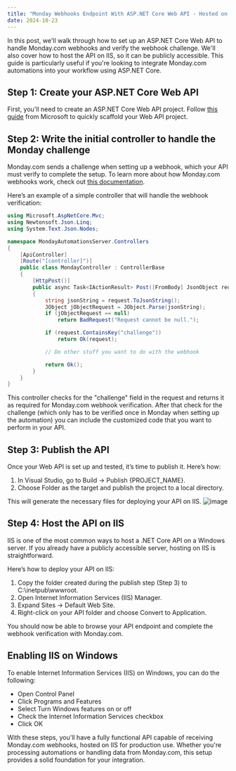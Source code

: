 ```yaml
---
title: "Monday Webhooks Endpoint With ASP.NET Core Web API - Hosted on IIS"
date: 2024-10-23
---
```


In this post, we'll walk through how to set up an ASP.NET Core Web API to handle Monday.com webhooks and verify the webhook challenge. We'll also cover how to host the API on IIS, so it can be publicly accessible. This guide is particularly useful if you're looking to integrate Monday.com automations into your workflow using ASP.NET Core.

## Step 1: Create your ASP.NET Core Web API 

First, you'll need to create an ASP.NET Core Web API project. Follow [this guide](https://learn.microsoft.com/en-us/aspnet/core/tutorials/first-web-api?view=aspnetcore-8.0&tabs=visual-studio) from Microsoft to quickly scaffold your Web API project.

## Step 2: Write the initial controller to handle the Monday challenge

Monday.com sends a challenge when setting up a webhook, which your API must verify to complete the setup. To learn more about how Monday.com webhooks work, check out [this documentation](https://support.monday.com/hc/en-us/articles/360003540679-Webhook-integration).

Here’s an example of a simple controller that will handle the webhook verification:

```csharp
using Microsoft.AspNetCore.Mvc;
using Newtonsoft.Json.Linq;
using System.Text.Json.Nodes;

namespace MondayAutomationsServer.Controllers
{
    [ApiController]
    [Route("[controller]")]
    public class MondayController : ControllerBase
    {
        [HttpPost()]
        public async Task<IActionResult> Post([FromBody] JsonObject request)
        {
            string jsonString = request.ToJsonString();
            JObject jObjectRequest = JObject.Parse(jsonString);
            if (jObjectRequest == null)
                return BadRequest("Request cannot be null.");

            if (request.ContainsKey("challenge"))
                return Ok(request);

            // Do other stuff you want to do with the webhook

            return Ok();
        }
    }
}
```

This controller checks for the "challenge" field in the request and returns it as required for Monday.com webhook verification. After that check for the challenge (which only has to be verified once in Monday when setting up the automation) you can include the customized code that you want to perform in your API.

## Step 3: Publish the API

Once your Web API is set up and tested, it’s time to publish it. Here’s how:

1. In Visual Studio, go to Build -> Publish {PROJECT_NAME}.
2. Choose Folder as the target and publish the project to a local directory.
   
This will generate the necessary files for deploying your API on IIS.
![image](https://github.com/user-attachments/assets/2cd25ffe-2a3b-4aa5-9aa3-7909e02eb7fb)

## Step 4: Host the API on IIS

IIS is one of the most common ways to host a .NET Core API on a Windows server. If you already have a publicly accessible server, hosting on IIS is straightforward.

Here’s how to deploy your API on IIS:

1. Copy the folder created during the publish step (Step 3) to C:\inetpub\wwwroot.
2. Open Internet Information Services (IIS) Manager.
3. Expand Sites -> Default Web Site.
4. Right-click on your API folder and choose Convert to Application.
   
You should now be able to browse your API endpoint and complete the webhook verification with Monday.com.

## Enabling IIS on Windows

To enable Internet Information Services (IIS) on Windows, you can do the following:
- Open Control Panel
- Click Programs and Features
- Select Turn Windows features on or off
- Check the Internet Information Services checkbox
- Click OK

With these steps, you'll have a fully functional API capable of receiving Monday.com webhooks, hosted on IIS for production use. Whether you're processing automations or handling data from Monday.com, this setup provides a solid foundation for your integration.

